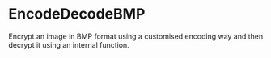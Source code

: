 # EncodeDecodeBMP
 Encrypt an image in BMP format using a customised encoding way and then decrypt it using an internal function.

